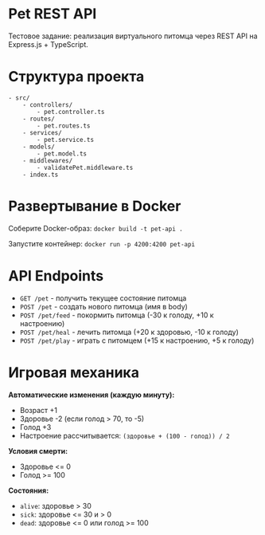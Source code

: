 # Pet REST API

Тестовое задание: реализация виртуального питомца через REST API на Express.js + TypeScript.

# Структура проекта

```
- src/
	- controllers/
		- pet.controller.ts
	- routes/
		- pet.routes.ts
	- services/
		- pet.service.ts
	- models/
		- pet.model.ts
	- middlewares/
		- validatePet.middleware.ts
	- index.ts

```

# Развертывание в Docker

Соберите Docker-образ: `docker build -t pet-api .`

Запустите контейнер: `docker run -p 4200:4200 pet-api`

# API Endpoints

- `GET /pet` - получить текущее состояние питомца
- `POST /pet` - создать нового питомца (имя в body)
- `POST /pet/feed` - покормить питомца (-30 к голоду, +10 к настроению)
- `POST /pet/heal` - лечить питомца (+20 к здоровью, -10 к голоду)
- `POST /pet/play` - играть с питомцем (+15 к настроению, +5 к голоду)

# Игровая механика

**Автоматические изменения (каждую минуту):**

- Возраст +1
- Здоровье -2 (если голод > 70, то -5)
- Голод +3
- Настроение рассчитывается: `(здоровье + (100 - голод)) / 2`

**Условия смерти:**

- Здоровье <= 0
- Голод >= 100

**Состояния:**

- `alive`: здоровье > 30
- `sick`: здоровье <= 30 и > 0
- `dead`: здоровье <= 0 или голод >= 100
